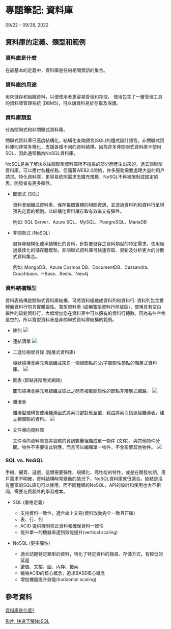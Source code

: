 # 專題筆記: 資料庫
09/22 - 09/28, 2022

<!-- -------------------------------------------------- -->
資料庫的定義、類型和範例
---

### 資料庫是什麼

在最基本的定義中，資料庫是任何相關資訊的集合。

### 資料庫的用途

用來儲存和組織資料，以便使用者更容易管理和存取。
使用包含了一層管理工具的資料庫管理系統 (DBMS)，可以讓資料易於存取及保護。

### 資料庫類型

分為關聯式和非關聯式資料庫。

關聯式資料庫已高度結構化，結構化查詢語言(SQL)的程式設計語言。非關聯式資料庫則非常多樣化，支援各種不同的資料結構。因為許多非關聯式資料庫不使用SQL，因此通常稱為NoSQL資料庫。

NoSQL是為了解決以往關聯型資料庫所不擅長的部分而產生出來的。過去關聯型資料庫，可以應付各種任務，但隨著WEB2.0開始，許多服務需要處理大量的用戶請求。特化資料庫，更容易依照需求去擴充規模，NoSQL不再被限制成固定的表，開發者有更多彈性。

- 關聯式 (SQL)
    
    資料會組織成資料表，保存每個實體的相關資訊，並透過資料列和資料行呈現預先定義的類別。此結構化資料讓存取有效率又有彈性。
    
    例如: SQL Server、Azure SQL、MySQL、PostgreSQL、MariaDB

- 非關聯式 (NoSQL)

    儲存非結構化或半結構化的資料，針對要儲存之資料類型的特定需求，使用經過最佳化的儲存體模型。非關聯式資料庫可快速存取、更新及分析更大的分散式資料集合。
    
    例如: MongoDB、Azure Cosmos DB、DocumentDB、Cassandra、Couchbase、HBase、Redis、Neo4j

### 資料結構類型

資料表結構是關聯式資料庫結構，可將資料組織成資料列和資料行: 資料列包含實體而資料行包含實體屬性。寬型資料表 (或稱寬型資料行存放區)，使用具有空白屬性的疏鬆資料行，大幅增加您在資料表中可以擁有的資料行總數。因為有些空格是空的，所以寬型資料表是非關聯式資料庫結構的範例。

- 陣列
![](https://azurecomcdn.azureedge.net/cvt-52c494977aadfc830486f221326086e5b577f68114a1571049f851e95453de89/images/page/resources/cloud-computing-dictionary/what-are-databases/types-of-databases1.png)

- 連結清單
![](https://azurecomcdn.azureedge.net/cvt-52c494977aadfc830486f221326086e5b577f68114a1571049f851e95453de89/images/page/resources/cloud-computing-dictionary/what-are-databases/types-of-databases2.png)

- 二進位樹狀目錄 (階層式資料庫)

    樹狀結構會將元素組織成來自一個根節點的父/子關聯性節點的階層式資料庫。
![](https://azurecomcdn.azureedge.net/cvt-52c494977aadfc830486f221326086e5b577f68114a1571049f851e95453de89/images/page/resources/cloud-computing-dictionary/what-are-databases/types-of-databases3.png)

- 圖表 (節點非階層式網路)

    圖形結構會將元素組織成彼此之間有複雜關聯性的節點非階層式網路。
![](https://azurecomcdn.azureedge.net/cvt-52c494977aadfc830486f221326086e5b577f68114a1571049f851e95453de89/images/page/resources/cloud-computing-dictionary/what-are-databases/types-of-databases4.png)

- 雜湊表

    雜湊型結構會使用雜湊函式將索引鍵對應至值，藉由將索引指派給雜湊表，建立相關聯的資料。
![](https://azurecomcdn.azureedge.net/cvt-52c494977aadfc830486f221326086e5b577f68114a1571049f851e95453de89/images/page/resources/cloud-computing-dictionary/what-are-databases/types-of-databases5.png)

- 文件導向資料庫

    文件導向資料庫會將實體的資訊數量組織成單一物件 (文件)，與其他物件分開。物件不需要彼此對應，而且可以編輯單一物件，不會影響其他物件。
![](https://azurecomcdn.azureedge.net/cvt-52c494977aadfc830486f221326086e5b577f68114a1571049f851e95453de89/images/page/resources/cloud-computing-dictionary/what-are-databases/types-of-databases6.png)

### SQL vs. NoSQL

手機、網頁、遊戲，這類需要彈性、規模化、高性能的特性，或是在開發初期，用戶需求不明確，資料結構時常變動的情況下，NoSQL資料庫就很適合。缺點是沒有豐富的SQL語句可以使用，而不同種類的NoSQL，API的設計和使用也大不相同，需要花費額外的學習成本。
 
- SQL (嚴格定義)

    - 支持資料一致性，適合線上交易(資料改動完全一致且正確)
    - 表、行、列
    - ACID 提供機制校正資料和確保資料一致性
    - 提升單一的機器來達到效能提升(vertical scaling)

- NoSQL (更多彈性)

    - 適合訪問特定類型的資料，特化了特定資料的搜尋、存儲方式，有較低的延遲
    - 鍵值、文檔、圖、內存、搜索
    - 犧牲ACID的核心概念，追求BASE核心概念
    - 增加機器提升效能(horizontal scaling)
    
   
<!-- -------------------------------------------------- -->
參考資料
---

[資料庫是什麼?](https://azure.microsoft.com/zh-tw/resources/cloud-computing-dictionary/what-are-databases/)

[影片: 快速了解NoSQL](https://www.youtube.com/watch?v=zzDBxzlmHHU)

<!-- -------------------------------------------------- -->
